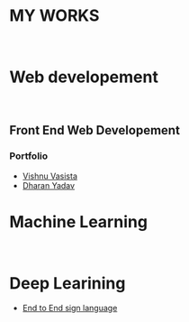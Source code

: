# MY WORKS
<br/>

# Web developement 
<br/>

## Front End Web Developement

### Portfolio

- [Vishnu Vasista](https://saisriteja.github.io/vishnucv/)
- [Dharan Yadav](https://saisriteja.github.io/dharancv/)

# Machine Learning
<br/>


# Deep Learining
 - [End to End sign language](https://github.com/saisriteja/sign-language-communication/)


